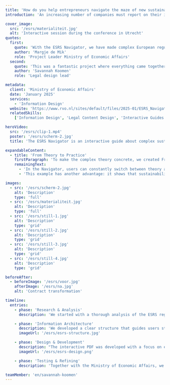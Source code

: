 ```yaml
---
title: 'How do you help entrepreneurs navigate the maze of new sustainability regulations?'
introduction: 'An increasing number of companies must report on their impact on people and the environment. The Ministry of Economic Affairs therefore asked Patroon to develop a practical guide: the ESRS Navigator. This guides entrepreneurs step by step through the new European reporting obligations.'

cover_image:
  src: '/esrs/materialiteit.jpg'
  alt: 'Interactive session during the conference in Utrecht'
quotes:
  first:
    quote: 'With the ESRS Navigator, we have made complex European regulations accessible to Dutch entrepreneurs. A great example of how the government concretely supports businesses in the transition to sustainable operations.'
    author: 'Margje de Mik'
    role: 'Project Leader Ministry of Economic Affairs'
  second:
    quote: 'This was a fantastic project where everything came together for us: complex subject matter, a topic close to our hearts, and a fantastic team to work with.'
    author: 'Savannah Koomen'
    role: 'Legal design lead'

metadata:
  client: 'Ministry of Economic Affairs'
  date: 'January 2025'
  services:
    - 'Information Design'
  website: 'https://www.rvo.nl/sites/default/files/2025-01/ESRS_Navigator_januari_2025.pdf'
  relatedSkills:
    ['Information Design', 'Legal Content Design', 'Interactive Guides', 'Legal Process Design']

heroVideo:
  src: '/esrs/clip-1.mp4'
  poster: '/esrs/scherm-2.jpg'
  title: 'The ESRS Navigator is an interactive guide about complex sustainability legislation.'

expandableContent:
  - title: 'From Theory to Practice'
    firstParagraph: 'To make the complex theory concrete, we created FreshFood B.V.: a fictional Dutch family business that produces ready-made meals. Through FreshFood, we show what sustainability reporting looks like in practice. What do you need to report about your CO₂ emissions? How do you map your water consumption? What do you write about working conditions in your supply chain?'
    remainingText:
      - 'In the Navigator, users can constantly switch between theory and practice. For each topic, you first see the theory, and immediately after that how FreshFood has approached this. This makes it immediately clear how to apply the rules. We deliberately chose a medium-sized production company, as many of the first reporting companies will recognize themselves in this. FreshFood struggles with the same challenges as they do: from mapping CO₂ emissions in the supply chain to reporting on working conditions for seasonal workers.'
      - 'This example has another advantage: it shows that sustainability reporting is not just about large multinationals, but also about ordinary Dutch companies that are taking steps towards sustainability one step at a time.'

images:
  - src: '/esrs/scherm-2.jpg'
    alt: 'Description'
    type: 'full'
  - src: '/esrs/materialiteit.jpg'
    alt: 'Description'
    type: 'full'
  - src: '/esrs/still-1.jpg'
    alt: 'Description'
    type: 'grid'
  - src: '/esrs/still-2.jpg'
    alt: 'Description'
    type: 'grid'
  - src: '/esrs/still-3.jpg'
    alt: 'Description'
    type: 'grid'
  - src: '/esrs/still-4.jpg'
    alt: 'Description'
    type: 'grid'

beforeAfter:
  - beforeImage: '/esrs/voor.jpg'
    afterImage: '/esrs/na.jpg'
    alt: 'Contract transformation'

timeline:
  entries:
    - phase: 'Research & Analysis'
      description: 'We started with a thorough analysis of the ESRS regulations and existing information materials. There was a lot available, but it often remained superficial. It became clear that there was a need for more in-depth, practical information.'

    - phase: 'Information Architecture'
      description: 'We developed a clear structure that guides users step by step through the ESRS requirements. To make the theory concrete, we created a fictional example company: FreshFood. By consistently featuring this example company, abstract regulations become tangible and practically applicable.'
      imageUrl: '/esrs/esrs-structure.jpg'

    - phase: 'Design & Development'
      description: "The interactive PDF was developed with a focus on ease of use. We created infographics that clarify complex concepts and built interactive elements that allow users to switch between theory and practical examples. FreshFood's fictional case study consistently illustrates how companies can apply the theory."
      imageUrl: '/esrs/esrs-design.png'

    - phase: 'Testing & Refining'
      description: 'Together with the Ministry of Economic Affairs, we organized two rounds of user testing: first with stakeholders, then with sustainability experts from the business community. Their feedback led to practical improvements such as additional checklists, example tables, and clarification of complex concepts through the FreshFood example.'

teamMember: 'en/savannah-koomen'
---
```


